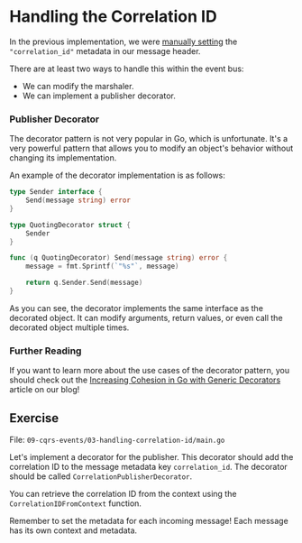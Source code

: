# Handling the Correlation ID

In the previous implementation, we were [manually setting](/trainings/go-event-driven/exercise/2d4b8c79-e619-4d11-bebe-e367d0d066e6) the `"correlation_id"` metadata in our message header.

There are at least two ways to handle this within the event bus:
- We can modify the marshaler.
- We can implement a publisher decorator.

### Publisher Decorator

The decorator pattern is not very popular in Go, which is unfortunate. 
It's a very powerful pattern that allows you to modify an object's behavior without changing its implementation.

An example of the decorator implementation is as follows:

```go
type Sender interface {
	Send(message string) error
}

type QuotingDecorator struct {
	Sender
}

func (q QuotingDecorator) Send(message string) error {
	message = fmt.Sprintf(`"%s"`, message)

	return q.Sender.Send(message)
}
```

As you can see, the decorator implements the same interface as the decorated object. 
It can modify arguments, return values, or even call the decorated object multiple times.

### Further Reading

If you want to learn more about the use cases of the decorator pattern, 
you should check out the [Increasing Cohesion in Go with Generic Decorators](https://threedots.tech/post/increasing-cohesion-in-go-with-generic-decorators/) article on our blog!

## Exercise

File: `09-cqrs-events/03-handling-correlation-id/main.go`

Let's implement a decorator for the publisher. 
This decorator should add the correlation ID to the message metadata key `correlation_id`. 
The decorator should be called `CorrelationPublisherDecorator`.

You can retrieve the correlation ID from the context using the `CorrelationIDFromContext` function.

Remember to set the metadata for each incoming message! Each message has its own context and metadata.
